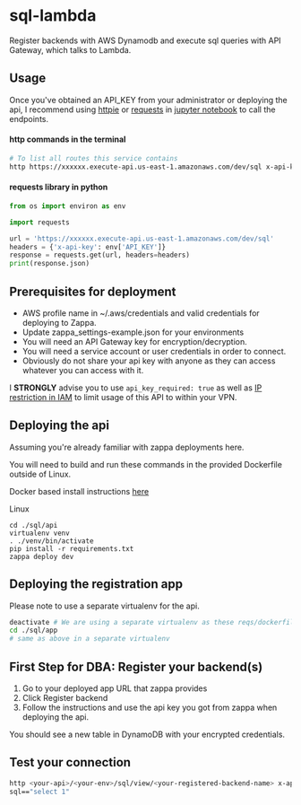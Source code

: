 # sql-lambda
Register backends with AWS Dynamodb and execute sql queries with API Gateway,
which talks to Lambda.

## Usage

Once you've obtained an API_KEY from your administrator or deploying the api, I recommend using [httpie](httpie.org) or [requests](http://docs.python-requests.org/en/master/) in [jupyter notebook](https://github.com/jupyter/notebook) to call the endpoints.

#### http commands in the terminal
```bash
# To list all routes this service contains
http https://xxxxxx.execute-api.us-east-1.amazonaws.com/dev/sql x-api-key:$API_KEY
```

#### requests library in python

```python
from os import environ as env

import requests

url = 'https://xxxxxx.execute-api.us-east-1.amazonaws.com/dev/sql'
headers = {'x-api-key': env['API_KEY']}
response = requests.get(url, headers=headers) 
print(response.json)

```

## Prerequisites for deployment

* AWS profile name in ~/.aws/credentials and valid credentials for deploying to Zappa.
* Update zappa_settings-example.json for your environments
* You will need an API Gateway key for encryption/decryption. 
* You will need a service account or user credentials in order to connect.
* Obviously do not share your api key with anyone as they can access whatever you can access with it.

I **STRONGLY** advise you to use `api_key_required: true` as well as [IP restriction in IAM](http://benfoster.io/blog/aws-api-gateway-ip-restrictions) to limit usage of this API to within your VPN.

## Deploying the api
Assuming you're already familiar with zappa deployments here.

You will need to build and run these commands in the provided Dockerfile outside of Linux.

Docker based install instructions [here](https://github.com/danielwhatmuff/zappa#using-exported-aws_default_region-aws_secret_access_key-and-aws_access_key_id-env-vars)

Linux 
```
cd ./sql/api
virtualenv venv
. ./venv/bin/activate
pip install -r requirements.txt
zappa deploy dev
```

## Deploying the registration app


Please note to use a separate virtualenv for the api.
```bash
deactivate # We are using a separate virtualenv as these reqs/dockerfile are heavier.
cd ./sql/app
# same as above in a separate virtualenv
```


## First Step for DBA: Register your backend(s)

1. Go to your deployed app URL that zappa provides
2. Click Register backend
3. Follow the instructions and use the api key you got from zappa when deploying the api.

You should see a new table in DynamoDB with your encrypted credentials.

## Test your connection

```bash
http <your-api>/<your-env>/sql/view/<your-registered-backend-name> x-api-key:$API_KEY \
sql=="select 1"
```
